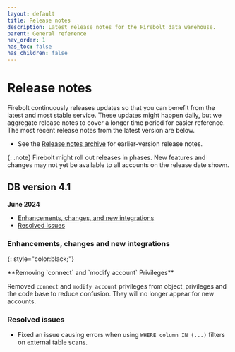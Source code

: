 ```yaml
---
layout: default
title: Release notes
description: Latest release notes for the Firebolt data warehouse.
parent: General reference
nav_order: 1
has_toc: false
has_children: false
---
```


# Release notes

Firebolt continuously releases updates so that you can benefit from the latest and most stable service. These updates might happen daily, but we aggregate release notes to cover a longer time period for easier reference. The most recent release notes from the latest version are below. 

- See the [Release notes archive](../release-notes/release-notes-archive.md) for earlier-version release notes.

{: .note}
Firebolt might roll out releases in phases. New features and changes may not yet be available to all accounts on the release date shown.

## DB version 4.1
**June 2024**

* [Enhancements, changes, and new integrations](#enhancements-changes-and-new-integrations)
* [Resolved issues](#resolved-issues)

### Enhancements, changes and new integrations
{: style="color:black;"}

<!--- FIR-32411 --->**Removing `connect` and `modify account` Privileges**

Removed `connect` and `modify account` privileges from object_privileges and the code base to reduce confusion. They will no longer appear for new accounts. 

### Resolved issues

<!--- FIR-32985--->
* Fixed an issue causing errors when using `WHERE column IN (...)` filters on external table scans.





